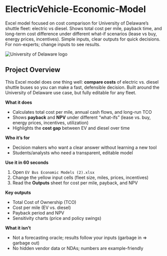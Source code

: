 # ElectricVehicle-Economic-Model
Excel model focused on cost comparison for University of Delaware’s shuttle fleet: electric vs diesel. Shows total cost per mile, payback time, and long-term cost difference under different what-if scenarios (lease vs buy, energy prices, incentives). Simple inputs, clear outputs for quick decisions. For non-experts; change inputs to see results.

![University of Delaware logo](https://github.com/Kamil7Chaudhry/ev-bus-economic-model/university-of-delaware-vector-logo.png)


## Project Overview

This Excel model does one thing well: **compare costs** of electric vs. diesel shuttle buses so you can make a fast, defensible decision. Built around the University of Delaware use case, but fully editable for any fleet.

**What it does**
- Calculates total cost per mile, annual cash flows, and long-run TCO
- Shows **payback** and **NPV** under different “what-ifs” (lease vs. buy, energy prices, incentives, utilization)
- Highlights the **cost gap** between EV and diesel over time

**Who it’s for**
- Decision makers who want a clear answer without learning a new tool
- Students/analysts who need a transparent, editable model

**Use it in 60 seconds**
1. Open `EV Bus Economic Models (2).xlsx`
2. Change the yellow input cells (fleet size, miles, prices, incentives)
3. Read the **Outputs** sheet for cost per mile, payback, and NPV

**Key outputs**
- Total Cost of Ownership (TCO)
- Cost per mile (EV vs. diesel)
- Payback period and NPV
- Sensitivity charts (price and policy swings)

**What it isn’t**
- Not a forecasting oracle; results follow your inputs (garbage in ⇒ garbage out)
- No hidden vendor data or NDAs; numbers are example-friendly
